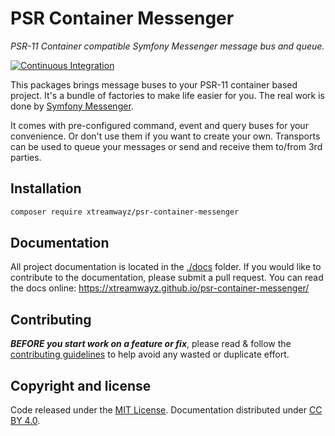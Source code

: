 # PSR Container Messenger

_PSR-11 Container compatible Symfony Messenger message bus and queue._

[![Continuous Integration](https://github.com/xtreamwayz/psr-container-messenger/actions/workflows/continuous-integration.yml/badge.svg)](https://github.com/xtreamwayz/psr-container-messenger/actions/workflows/continuous-integration.yml)

This packages brings message buses to your PSR-11 container based project. It's a bundle of factories to make
life easier for you. The real work is done by [Symfony Messenger](https://github.com/symfony/messenger).

It comes with pre-configured command, event and query buses for your convenience. Or don't use them if you want to
create your own. Transports can be used to queue your messages or send and receive them to/from 3rd parties.

## Installation

```bash
composer require xtreamwayz/psr-container-messenger
```

## Documentation

All project documentation is located in the [./docs](./docs) folder. If you would like to contribute
to the documentation, please submit a pull request. You can read the docs online:
https://xtreamwayz.github.io/psr-container-messenger/

## Contributing

**_BEFORE you start work on a feature or fix_**, please read & follow the
[contributing guidelines](https://github.com/xtreamwayz/.github/blob/master/CONTRIBUTING.md#contributing)
to help avoid any wasted or duplicate effort.

## Copyright and license

Code released under the [MIT License](https://github.com/xtreamwayz/.github/blob/master/LICENSE.md).
Documentation distributed under [CC BY 4.0](https://creativecommons.org/licenses/by/4.0/).
